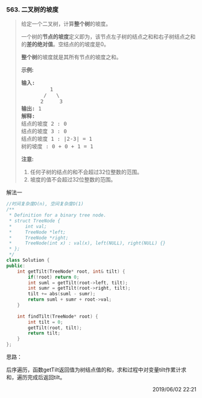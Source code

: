 ### 563. 二叉树的坡度

> <div class="content__2ebE"><p>给定一个二叉树，计算<strong>整个树</strong>的坡度。</p>
> 
> <p>一个树的<strong>节点的坡度</strong>定义即为，该节点左子树的结点之和和右子树结点之和的<strong>差的绝对值</strong>。空结点的的坡度是0。</p>
> 
> <p><strong>整个树</strong>的坡度就是其所有节点的坡度之和。</p>
> 
> <p><strong>示例:</strong></p>
> 
> <pre><strong>输入:</strong> 
>          1
>        /   \
>       2     3
> <strong>输出:</strong> 1
> <strong>解释:</strong> 
> 结点的坡度 2 : 0
> 结点的坡度 3 : 0
> 结点的坡度 1 : |2-3| = 1
> 树的坡度 : 0 + 0 + 1 = 1
> </pre>
> 
> <p><strong>注意:</strong></p>
> 
> <ol>
> 	<li>任何子树的结点的和不会超过32位整数的范围。</li>
> 	<li>坡度的值不会超过32位整数的范围。</li>
> </ol>
> </div>

解法一
```cpp
//时间复杂度O(n), 空间复杂度O(1)
/**
 * Definition for a binary tree node.
 * struct TreeNode {
 *     int val;
 *     TreeNode *left;
 *     TreeNode *right;
 *     TreeNode(int x) : val(x), left(NULL), right(NULL) {}
 * };
 */
class Solution {
public:
    int getTilt(TreeNode* root, int& tilt) {
        if(!root) return 0;
        int suml = getTilt(root->left, tilt);
        int sumr = getTilt(root->right, tilt);
        tilt += abs(suml - sumr);
        return suml + sumr + root->val;
    }
    
    int findTilt(TreeNode* root) {
        int tilt = 0;
        getTilt(root, tilt);
        return tilt;
    }
};
```

思路：

后序遍历，函数getTilt返回值为树结点值的和，求和过程中对变量tilt作累计求和，遍历完成后返回tilt。

<div style="text-align: right"> 2019/06/02 22:21 </div>